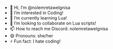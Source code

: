 - 👋 Hi, I’m @nolemretawelgnisa
- 👀 I’m interested in Coding!
- 🌱 I’m currently learning Lua!
- 💞️ I’m looking to collaborate on Lua scripts!
- 📫 How to reach me Discord: nolemretawelgnisa
- 😄 Pronouns: she/her
- ⚡ Fun fact: I hate coding!
